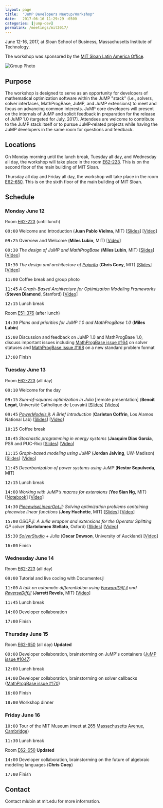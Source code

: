 ```yaml
---
layout: page
title:  "JuMP Developers Meetup/Workshop"
date:   2017-06-16 11:29:29 -0500
categories: [jump-dev]
permalink: /meetings/mit2017/
---
```


June 12-16, 2017, at Sloan School of Business, Massachusetts Institute of Technology.

The workshop was sponsored by the <a href="http://mitsloan.mit.edu/office-of-international-programs/mit-sloan-latin-america-office/">MIT Sloan Latin America Office</a>.

<img src="/assets/jump-dev-workshops/jump_dev_2017.jpg" alt="Group Photo">

## Purpose

The workshop is designed to serve as an opportunity for developers of mathematical optimization software within the JuMP "stack" (i.e., solvers, solver interfaces, MathProgBase, JuMP, and JuMP extensions) to meet and focus on advancing common interests. JuMP core developers will present on the internals of JuMP and solicit feedback in preparation for the release of JuMP 1.0 (targeted for July, 2017). Attendees are welcome to contribute to the JuMP stack itself or to pursue JuMP-related projects while having the JuMP developers in the same room for questions and feedback.


## Locations

On Monday morning until the lunch break, Tuesday all day, and Wednesday all day, the workshop will take place
in the room <a href="http://whereis.mit.edu/?go=E62">E62-223</a>. This is on the second floor of the
main building of MIT Sloan.

Thursday all day and Friday all day, the workshop will take place in the room
<a href="http://whereis.mit.edu/?go=E52">E62-650</a>. This is on the sixth floor of the main building of MIT Sloan.


## Schedule

### Monday June 12

Room <a href="http://whereis.mit.edu/?go=E62">E62-223</a> (until lunch)

<tt>09:00</tt> Welcome and Introduction (**Juan Pablo Vielma**, MIT) [[Slides][vielma]] [[Video](https://youtu.be/esOe5saQRKY)]

<tt>09:25</tt> Overview and Welcome (**Miles Lubin**, MIT) [[Video](https://youtu.be/4jr5ij27jCw)]

<tt>09:30</tt> *The design of JuMP and MathProgBase* (**Miles Lubin**, MIT) [[Slides][lubin]] [[Video](https://youtu.be/JaA302TfI7I)]

<tt>10:30</tt> *The design and architecture of <a href="https://github.com/JuliaOpt/Pajarito.jl">Pajarito</a>* (**Chris Coey**, MIT) [[Slides][coey]] [[Video](https://youtu.be/Rh1JHvyZ38I)]

<tt>11:00</tt> Coffee break and group photo

<tt>11:45</tt> *A Graph-Based Architecture for Optimization Modeling Frameworks* (**Steven Diamond**, Stanford) [[Video](https://youtu.be/LHdlYvUBYT8)]

<tt>12:15</tt> Lunch break

Room <a href="http://whereis.mit.edu/?go=E51">E51-376</a> (after lunch)

<tt>14:30</tt> *Plans and priorities for JuMP 1.0 and MathProgBase 1.0* (**Miles Lubin**)

<tt>15:00</tt> Discussion and feedback on JuMP 1.0 and MathProgBase 1.0, discuss important issues including <a href="https://github.com/JuliaOpt/MathProgBase.jl/issues/164">MathProgBase issue #164</a> on solver statuses and <a href="https://github.com/JuliaOpt/MathProgBase.jl/issues/168">MathProgBase issue #168</a> on a new standard problem format

<tt>17:00</tt> Finish


### Tuesday June 13

Room <a href="http://whereis.mit.edu/?go=E62">E62-223</a> (all day)

<tt>09:10</tt> Welcome for the day

<tt>09:15</tt> *Sum-of-squares optimization in Julia* [remote presentation] (**Benoît Legat**, Université Catholique de Louvain) [[Slides][legat]] [[Video](https://youtu.be/kyo72yWYr54)]

<tt>09:45</tt> *<a href="https://github.com/lanl-ansi/PowerModels.jl">PowerModels.jl</a>: A Brief Introduction* (**Carleton Coffrin**, Los Alamos National Lab) [[Slides][coffrin]] [[Video](https://youtu.be/W4LOKR7B4ts)]

<tt>10:15</tt> Coffee break

<tt>10:45</tt> *Stochastic programming in energy systems* (**Joaquim Dias Garcia**, PSR and PUC-Rio) [[Slides][garcia]] [[Video](https://youtu.be/HwOOww8vwyA)]

<tt>11:15</tt> *Graph-based modeling using JuMP* (**Jordan Jalving**, UW-Madison) [[Slides][jalving]] [[Video](https://youtu.be/t7-c0NG3Mwg)]

<tt>11:45</tt> *Decarbonization of power systems using JuMP* (**Nestor Sepulveda**, MIT)

<tt>12:15</tt> Lunch break

<tt>14:00</tt> *Working with JuMP’s macros for extensions* (**Yee Sian Ng**, MIT) [[Notebook][ng]] [[Video](https://youtu.be/u8CL5hShoEE)]

<tt>14:30</tt> *<a href="https://github.com/joehuchette/PiecewiseLinearOpt.jl">PiecewiseLinearOpt.jl</a>: Solving optimization problems containing piecewise linear functions* (**Joey Huchette**, MIT) [[Slides][huchette]] [[Video](https://youtu.be/yiWx52yVVzM)]

<tt>15:00</tt> *OSQP.jl: A Julia wrapper and extensions for the Operator Splitting QP solver* (**Bartolomeo Stellato**, Oxford) [[Slides][stellato]] [[Video](https://youtu.be/k6yJHw0CzeA)]

<tt>15:30</tt> *<a href="https://solverstudio.org/">SolverStudio</a> + Julia* (**Oscar Dowson**, University of Auckland) [[Video](https://youtu.be/IJB2308IA2Q)]

<tt>16:00</tt> Finish


### Wednesday June 14

Room <a href="http://whereis.mit.edu/?go=E62">E62-223</a> (all day)

<tt>09:00</tt> Tutorial and live coding with Documenter.jl

<tt>11:00</tt> *A talk on automatic differentiation using <a href="https://github.com/JuliaDiff/ForwardDiff.jl">ForwardDiff.jl</a> and <a href="https://github.com/JuliaDiff/ReverseDiff.jl">ReverseDiff.jl</a>* (**Jarrett Revels**, MIT) [[Video](https://youtu.be/xtZ0_0DP_GI)]

<tt>11:45</tt> Lunch break

<tt>14:00</tt> Developer collaboration

<tt>17:00</tt> Finish


### Thursday June 15

Room <a href="http://whereis.mit.edu/?go=E62">E62-650</a> (all day) **Updated**

<tt>09:00</tt> Developer collaboration, brainstorming on JuMP's containers (<a href="https://github.com/JuliaOpt/JuMP.jl/issues/1047">JuMP issue #1047</a>)

<tt>12:00</tt> Lunch break

<tt>14:00</tt> Developer collaboration, brainstorming on solver callbacks (<a href="https://github.com/JuliaOpt/MathProgBase.jl/issues/170">MathProgBase issue #170</a>)

<tt>16:00</tt> Finish

<tt>18:00</tt> Workshop dinner


### Friday June 16

<tt>10:00</tt> Tour of the MIT Museum (meet at <a href="https://goo.gl/maps/Ea3877tcMZ42">265 Massachusetts Avenue, Cambridge</a>)

<tt>11:30</tt> Lunch break

Room <a href="http://whereis.mit.edu/?go=E62">E62-650</a> **Updated**

<tt>14:00</tt> Developer collaboration, brainstorming on the future of algebraic modeling languages (**Chris Coey**)

<tt>17:00</tt> Finish


## Contact

Contact mlubin at mit.edu for more information.

[coey]: https://drive.google.com/file/d/1JM267rWc_YNboqTj4DyMfMwLCNqaxz8e/view?usp=sharing
[coffrin]: https://drive.google.com/file/d/1xsk-8z2xDwh3q8KA3wFZ9109vSCWBK0p/view?usp=sharing
[garcia]: https://drive.google.com/file/d/1FNxCdin5GNKAJcEhtDscUb4e6cKXIAE2/view?usp=sharing
[huchette]: https://drive.google.com/file/d/1TUP9NYVSvYGJpXQ_J6_qlICF4644X1ia/view?usp=sharing
[jalving]: https://drive.google.com/file/d/1eSSG_4wP_Obh3nsgOB0YJ7MvjjSnk1CU/view?usp=sharing
[legat]: https://drive.google.com/file/d/1ea5eSMvMB3jXPuljzNGmMKied-n50YIo/view?usp=sharing
[lubin]: https://drive.google.com/file/d/1Uhyu3R1mRytXqtfV2a8kAjNsuExf7usj/view?usp=sharing
[ng]: https://nbviewer.jupyter.org/url/jump-dev.github.io/assets/jump-dev-workshops/2017/ng.ipynb
[stellato]: https://drive.google.com/file/d/1G74cTdYyc3fo32vpeEc-Twuy-gQunVvC/view?usp=sharing
[vielma]: https://drive.google.com/file/d/1cYyVpuoHyTiSy4JlyRvyHiOmH3SGa1uR/view?usp=sharing
